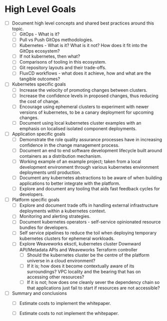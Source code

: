 # High Level Goals

- [ ] Document high level concepts and shared best practices around this topic.
    - [ ] GitOps - What is it?
    - [ ] Pull vs Push GitOps methodologies.
    - [ ] Kubernetes - What is it? What is it not? How does it fit into the GitOps ecosystem?
    - [ ] If not kubernetes, then what?
    - [ ] Comparisons of tooling in this ecosystem.
    - [ ] Git repository layouts and their trade-offs.
    - [ ] FluxCD workflows - what does it achieve, how and what are the tangible outcomes?
- [ ] Kubernetes specific goals
    - [ ] Increase the velocity of promoting changes between clusters.
    - [ ] Increase the confidence levels in proposed changes, thus reducing the cost of change.
    - [ ] Encourage using ephemeral clusters to experiment with newer versions of kubernetes, to be a canary deployment for upcoming changes.
    - [ ] Document using local kubernetes cluster examples with an emphasis on localised isolated component deployments.
- [ ] Application specific goals
    - [ ] Demonstrate the role quality assurance processes have in increasing confidence in the change management process.
    - [ ] Document an end to end software development lifecycle built around containers as a distribution mechanism.
    - [ ] Working example of an example project; taken from a local development environment through various kubernetes environment deployments until production.
    - [ ] Document any kubernetes abstractions to be aware of when building applications to better integrate with the platform.
    - [ ] Explore and document any tooling that aids fast feedback cycles for developers.
- [ ] Platform specific goals
    - [ ] Explore and document trade offs in handling external infrastructure deployments within a kubernetes context.
    - [ ] Monitoring and alerting strategies.
    - [ ] Document kubernetes operators - self-service opinionated resource bundles for developers.
    - [ ] Self service pipelines to reduce the toil when deploying temporary kubernetes clusters for ephemeral workloads.
    - [ ] Explore Weaveworks eksctl, kubernetes cluster Downward API/Metadata APIs and Weaveworks Terraform controller
        - [ ] Should the kubernetes cluster be the centre of the platform universe in a cloud environment?
        - [ ] If it is; how does it become contextually aware of its surroundings? VPC locality and the bearing that has on accessing other resources?
        - [ ] If it is not; how does one cleanly sever the dependency chain so that applications just fail to start if resources are not accessible?
- [ ] Summary and conclusions
    - [ ] Estimate costs to implement the whitepaper.
    - [ ] Estimate costs to not implement the whitepaper.


